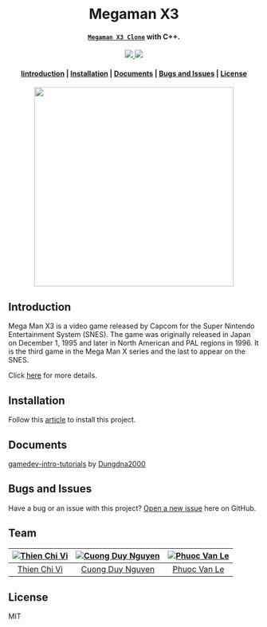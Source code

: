 <h1 align="center">
  <br>Megaman X3<br>
</h1>

<h4 align="center">
  <a href="https://github.com/tvc12/Mega-Man-X3" target="_blank"><code>Megaman X3 Clone</code></a> with C++.
</h4>

<p align="center">
  <a href="#">
    <img src="https://travis-ci.org/cuongw/dotfiles.svg?branch=master"/>
  </a>
  
  <a href="https://github.com/tvc12/Mega-Man-X3/blob/master/LICENSE">
    <img src="https://img.shields.io/github/license/tvc12/Mega-Man-X3.svg"/>
  </a>
</p>

<div align="center">
  <h4>
    <a href="#introduction">Iintroduction</a> |
    <a href="#installation">Installation</a> |
    <a href="#documents">Documents</a> |
    <a href="#bugs-and-issues">Bugs and Issues</a> |
    <a href="#license">License</a>
  </h4>
</div>

<p align="center">
<img src="https://user-images.githubusercontent.com/34389409/49020554-4eeef500-f1c3-11e8-823a-9fe46a35faf2.jpg" width="400"/>
</p>

## Introduction

Mega Man X3 is a video game released by Capcom for the Super Nintendo Entertainment System (SNES). The game was originally released in Japan on December 1, 1995 and later in North American and PAL regions in 1996. It is the third game in the Mega Man X series and the last to appear on the SNES.

Click [here](https://en.wikipedia.org/wiki/Mega_Man_X3) for more details.

## Installation

Follow this [article](https://www.wikihow.com/Compile-CPP-File-to-EXE) to install this project.

## Documents

[gamedev-intro-tutorials](https://github.com/Dungdna2000/gamedev-intro-tutorials) by [Dungdna2000](https://github.com/Dungdna2000)

## Bugs and Issues

Have a bug or an issue with this project? [Open a new issue](https://github.com/tvc12/Mega-Man-X3/issues) here on GitHub.

## Team

| [![Thien Chi Vi](https://github.com/tvc12.png?size=120)](https://github.com/tvc12) | [![Cuong Duy Nguyen](https://github.com/cuongw.png?size=100)](https://github.com/jade28) | [![Phuoc Van Le](https://github.com/TokumeiShi.png?size=120)](https://github.com/TokumeiShi) |
| :---: | :---: | :---: |
| [Thien Chi Vi](https://github.com/tvc12) | [Cuong Duy Nguyen](https://github.com/cuongw) | [Phuoc Van Le](https://github.com/TokumeiShi) |

## License

MIT
